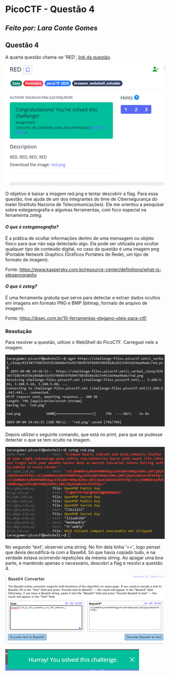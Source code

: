 # PicoCTF - Questão 4 
## _Feito por: Lara Conte Gomes_

## Questão 4
A quarta questão chama-se 'RED', [link da questão](https://play.picoctf.org/practice/challenge/460).

![Questão 4](https://github.com/lara-conte-gomes/escola_de_seguranca_cibernetica/blob/main/prints/Picture29.png?raw=true)  

O objetivo é baixar a imagem red.png e tentar descobrir a flag.
Para essa questão, tive ajuda de um dos integrantes do time de Cibersegurança do Inatel (Instituto Naciona de Telecomunicações). Ele me orientou a pesquisar sobre esteganografia e algumas ferramentas, com foco especial na ferramenta zsteg.

#### _O que é esteganografia?_
É a prática de ocultar informações dentro de uma mensagem ou objeto físico para que não seja detectado algo. Ela pode ser utilizada pra ocultar qualquer tipo de conteúdo digital, no caso da questão é uma imagem png (Portable Network Graphics (Gráficos Portáteis de Rede), um tipo de formato de imagem).

Fonte: https://www.kaspersky.com.br/resource-center/definitions/what-is-steganography

#### _O que é zsteg?_
É uma ferramenta gratuita que serve para detectar e extrair dados ocultos em imagens em formato PNG e BMP (bitmap, formato de arquivo de imagem).

Fonte: https://ibsec.com.br/10-ferramentas-stegano-uteis-para-ctf/

### Resolução
Para resolver a questão, utilizei o WebShell do PicoCTF. Carreguei nele a imagem.

![WebShell PicoCTF Print1](https://github.com/lara-conte-gomes/escola_de_seguranca_cibernetica/blob/main/prints/Picture25.png?raw=true)   

Depois utilizei o seguinte comando, que está no print, para que se pudesse detectar o que se tem oculto na imagem.

![WebShell PicoCTF Print2](https://github.com/lara-conte-gomes/escola_de_seguranca_cibernetica/blob/main/prints/Picture26.png?raw=true)  

No segundo 'text', observei uma string. No fim dela tinha '==', logo pensei que devia decodificá-la com a Base64.
Só que havia copiado tudo, e na verdade estava ocorrendo repetições da mesma string. Ao apagar uma boa parte, e mantendo apenas o necessário, descobri a flag e resolvi a questão 4.

![Base64](https://github.com/lara-conte-gomes/escola_de_seguranca_cibernetica/blob/main/prints/Picture27.png?raw=true)   

![Resolução](https://github.com/lara-conte-gomes/escola_de_seguranca_cibernetica/blob/main/prints/Picture28.png?raw=true)    

